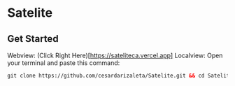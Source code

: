 # **Satelite**

## Get Started
Webview: (Click Right Here)[https://sateliteca.vercel.app]
Localview: Open your terminal and paste this command:
```html
git clone https://github.com/cesardarizaleta/Satelite.git && cd Satelite && npm i react react-dom && npm i react-icons && npm start
```
